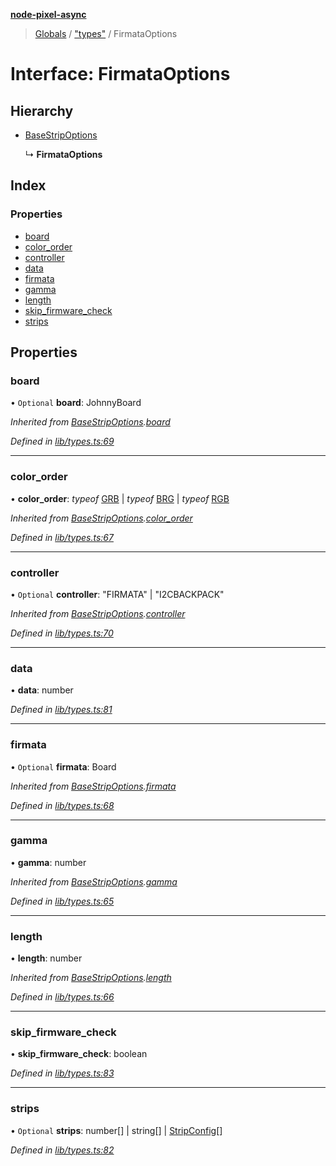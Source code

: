 **[node-pixel-async](../README.md)**

> [Globals](../globals.md) / ["types"](../modules/_types_.md) / FirmataOptions

# Interface: FirmataOptions

## Hierarchy

* [BaseStripOptions](_types_.basestripoptions.md)

  ↳ **FirmataOptions**

## Index

### Properties

* [board](_types_.firmataoptions.md#board)
* [color\_order](_types_.firmataoptions.md#color_order)
* [controller](_types_.firmataoptions.md#controller)
* [data](_types_.firmataoptions.md#data)
* [firmata](_types_.firmataoptions.md#firmata)
* [gamma](_types_.firmataoptions.md#gamma)
* [length](_types_.firmataoptions.md#length)
* [skip\_firmware\_check](_types_.firmataoptions.md#skip_firmware_check)
* [strips](_types_.firmataoptions.md#strips)

## Properties

### board

• `Optional` **board**: JohnnyBoard

*Inherited from [BaseStripOptions](_types_.basestripoptions.md).[board](_types_.basestripoptions.md#board)*

*Defined in [lib/types.ts:69](https://github.com/hweeks/node-pixel-async/blob/e2c8d0c/lib/types.ts#L69)*

___

### color\_order

•  **color\_order**: *typeof* [GRB](../modules/_constants_.md#grb) \| *typeof* [BRG](../modules/_constants_.md#brg) \| *typeof* [RGB](../modules/_constants_.md#rgb)

*Inherited from [BaseStripOptions](_types_.basestripoptions.md).[color_order](_types_.basestripoptions.md#color_order)*

*Defined in [lib/types.ts:67](https://github.com/hweeks/node-pixel-async/blob/e2c8d0c/lib/types.ts#L67)*

___

### controller

• `Optional` **controller**: \"FIRMATA\" \| \"I2CBACKPACK\"

*Inherited from [BaseStripOptions](_types_.basestripoptions.md).[controller](_types_.basestripoptions.md#controller)*

*Defined in [lib/types.ts:70](https://github.com/hweeks/node-pixel-async/blob/e2c8d0c/lib/types.ts#L70)*

___

### data

•  **data**: number

*Defined in [lib/types.ts:81](https://github.com/hweeks/node-pixel-async/blob/e2c8d0c/lib/types.ts#L81)*

___

### firmata

• `Optional` **firmata**: Board

*Inherited from [BaseStripOptions](_types_.basestripoptions.md).[firmata](_types_.basestripoptions.md#firmata)*

*Defined in [lib/types.ts:68](https://github.com/hweeks/node-pixel-async/blob/e2c8d0c/lib/types.ts#L68)*

___

### gamma

•  **gamma**: number

*Inherited from [BaseStripOptions](_types_.basestripoptions.md).[gamma](_types_.basestripoptions.md#gamma)*

*Defined in [lib/types.ts:65](https://github.com/hweeks/node-pixel-async/blob/e2c8d0c/lib/types.ts#L65)*

___

### length

•  **length**: number

*Inherited from [BaseStripOptions](_types_.basestripoptions.md).[length](_types_.basestripoptions.md#length)*

*Defined in [lib/types.ts:66](https://github.com/hweeks/node-pixel-async/blob/e2c8d0c/lib/types.ts#L66)*

___

### skip\_firmware\_check

•  **skip\_firmware\_check**: boolean

*Defined in [lib/types.ts:83](https://github.com/hweeks/node-pixel-async/blob/e2c8d0c/lib/types.ts#L83)*

___

### strips

• `Optional` **strips**: number[] \| string[] \| [StripConfig](../modules/_types_.md#stripconfig)[]

*Defined in [lib/types.ts:82](https://github.com/hweeks/node-pixel-async/blob/e2c8d0c/lib/types.ts#L82)*
